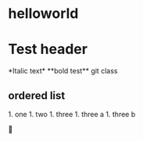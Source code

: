 # helloworld
<h1>Test header</h1>
*Italic text*
**bold test**
git class
<h2>ordered list</h2>
1. one
1. two
1. three
	1. three a
	1. three b

:floppy_disk:
